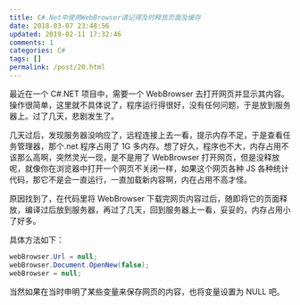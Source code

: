 ```yaml
---
title: C#.Net中使用WebBrowser请记得及时释放页面及缓存
date: 2018-03-07 23:48:56
updated: 2019-02-11 17:32:46
comments: 1
categories: C#
tags: []
permalink: /post/20.html
---
```


最近在一个 C#.NET 项目中，需要一个 WebBrowser 去打开网页并显示其内容。操作很简单，这里就不具体说了，程序运行得很好，没有任何问题，于是放到服务器上。过了几天，悲剧发生了。

<!--more-->

几天过后，发现服务器没响应了，远程连接上去一看，提示内存不足，于是查看任务管理器，那个.net 程序占用了 1G 多内存。想了好久，程序也不大，内存占用不该那么高啊，突然灵光一现，是不是用了 WebBrowser 打开网页，但是没释放呢，就像你在浏览器中打开一个网页不关闭一样，如果这个网页各种 JS 各种统计代码，那它不是会一直运行，一直加载新内容啊，内在占用不高才怪。

原因找到了，在代码里将 WebBrowser 下载完网页内容过后，随即将它的页面释放，编译过后放到服务器，再过了几天，回到服务器上一看，妥妥的，内存占用小了好多。

具体方法如下：

```c#
webBrowser.Url = null;
webBrowser.Document.OpenNew(false);
webBrowser = null;
```

当然如果在当时申明了某些变量来保存网页的内容，也将变量设置为 NULL 吧。

